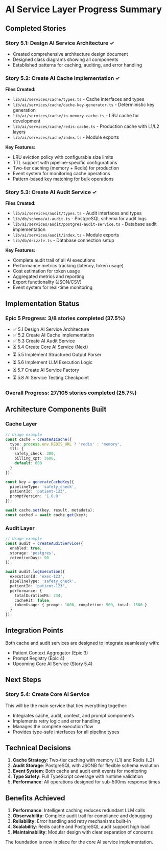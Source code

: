 # AI Service Layer Progress Summary

## Completed Stories

### Story 5.1: Design AI Service Architecture ✓
- Created comprehensive architecture design document
- Designed class diagrams showing all components
- Established patterns for caching, auditing, and error handling

### Story 5.2: Create AI Cache Implementation ✓
**Files Created:**
- `lib/ai/services/cache/types.ts` - Cache interfaces and types
- `lib/ai/services/cache/cache-key-generator.ts` - Deterministic key generation
- `lib/ai/services/cache/in-memory-cache.ts` - LRU cache for development
- `lib/ai/services/cache/redis-cache.ts` - Production cache with L1/L2 layers
- `lib/ai/services/cache/index.ts` - Module exports

**Key Features:**
- LRU eviction policy with configurable size limits
- TTL support with pipeline-specific configurations
- Two-tier caching (memory + Redis) for production
- Event system for monitoring cache operations
- Pattern-based key matching for bulk operations

### Story 5.3: Create AI Audit Service ✓
**Files Created:**
- `lib/ai/services/audit/types.ts` - Audit interfaces and types
- `lib/db/schema/ai-audit.ts` - PostgreSQL schema for audit logs
- `lib/ai/services/audit/postgres-audit-service.ts` - Database audit implementation
- `lib/ai/services/audit/index.ts` - Module exports
- `lib/db/drizzle.ts` - Database connection setup

**Key Features:**
- Complete audit trail of all AI executions
- Performance metrics tracking (latency, token usage)
- Cost estimation for token usage
- Aggregated metrics and reporting
- Export functionality (JSON/CSV)
- Event system for real-time monitoring

## Implementation Status

### Epic 5 Progress: 3/8 stories completed (37.5%)
- ✅ 5.1 Design AI Service Architecture
- ✅ 5.2 Create AI Cache Implementation  
- ✅ 5.3 Create AI Audit Service
- ⏳ 5.4 Create Core AI Service (Next)
- ⏳ 5.5 Implement Structured Output Parser
- ⏳ 5.6 Implement LLM Execution Logic
- ⏳ 5.7 Create AI Service Factory
- ⏳ 5.8 AI Service Testing Checkpoint

### Overall Progress: 27/105 stories completed (25.7%)

## Architecture Components Built

### Cache Layer
```typescript
// Usage example
const cache = createAICache({
  type: process.env.REDIS_URL ? 'redis' : 'memory',
  ttl: {
    safety_check: 300,
    billing_cpt: 3600,
    default: 600
  }
});

const key = generateCacheKey({
  pipelineType: 'safety_check',
  patientId: 'patient-123',
  promptVersion: '1.0.0'
});

await cache.set(key, result, metadata);
const cached = await cache.get(key);
```

### Audit Layer
```typescript
// Usage example
const audit = createAuditService({
  enabled: true,
  storage: 'postgres',
  retentionDays: 90
});

await audit.logExecution({
  executionId: 'exec-123',
  pipelineType: 'safety_check',
  patientId: 'patient-123',
  performance: {
    totalDurationMs: 234,
    cacheHit: false,
    tokenUsage: { prompt: 1000, completion: 500, total: 1500 }
  }
});
```

## Integration Points

Both cache and audit services are designed to integrate seamlessly with:
- Patient Context Aggregator (Epic 3)
- Prompt Registry (Epic 4)
- Upcoming Core AI Service (Story 5.4)

## Next Steps

### Story 5.4: Create Core AI Service
This will be the main service that ties everything together:
- Integrates cache, audit, context, and prompt components
- Implements retry logic and error handling
- Manages the complete execution flow
- Provides type-safe interfaces for all pipeline types

## Technical Decisions

1. **Cache Strategy**: Two-tier caching with memory (L1) and Redis (L2)
2. **Audit Storage**: PostgreSQL with JSONB for flexible schema evolution
3. **Event System**: Both cache and audit emit events for monitoring
4. **Type Safety**: Full TypeScript coverage with runtime validation
5. **Performance**: All operations designed for sub-500ms response times

## Benefits Achieved

1. **Performance**: Intelligent caching reduces redundant LLM calls
2. **Observability**: Complete audit trail for compliance and debugging
3. **Reliability**: Error handling and retry mechanisms built-in
4. **Scalability**: Redis cache and PostgreSQL audit support high load
5. **Maintainability**: Modular design with clear separation of concerns

The foundation is now in place for the core AI service implementation.
